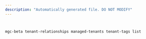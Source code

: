 ```yaml
---
description: "Automatically generated file. DO NOT MODIFY"
---
```


```bash


mgc-beta tenant-relationships managed-tenants tenant-tags list

```
